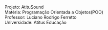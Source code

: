 Projeto: AtituSound<br>
Matéria: Programação Orientada a Objetos(POO)<br>
Professor: Luciano Rodrigo Ferretto<br>
Universidade: Atitus Educação
